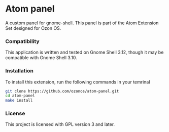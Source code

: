 Atom panel
==========
A custom panel for gnome-shell. This panel is part of the Atom Extension Set designed for Ozon OS.

### Compatibility

This application is written and tested on Gnome Shell 3.12, though it may be compatible with Gnome Shell 3.10.

### Installation

To install this extension, run the following commands in your temrinal

```bash
git clone https://github.com/ozonos/atom-panel.git
cd atom-panel
make install
``` 

### License 

This project is licensed with GPL version 3 and later.
